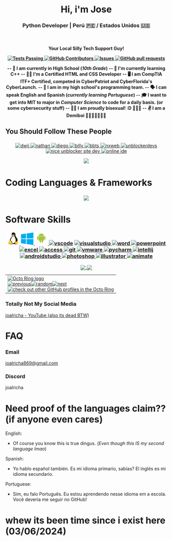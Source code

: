 <h1 align="center">Hi, i'm Jose</h1>
<h3 align="center">Python Developer | Perú 🇵🇪 / Estados Unidos 🇺🇸</h3>
<br>
<h4 align="center">Your Local Silly Tech Support Guy!
<br>
  <p align="center">
    <a href="https://github.com/joalricha869/PyPrompt/actions">
      <img alt="Tests Passing" src="https://github.com/anuraghazra/github-readme-stats/workflows/Test/badge.svg" />
    </a>
    <a href="https://github.com/joalricha869/PyPrompt/graphs/contributors">
      <img alt="GitHub Contributors" src="https://img.shields.io/github/contributors/joalricha869/PyPrompt" />
    </a>
    <a href="https://github.com/joalricha869/PyPrompt/issues">
      <img alt="Issues" src="https://img.shields.io/github/issues/joalricha869/PyPrompt?color=0088ff" />
    </a>
    <a href="https://github.com/joalricha869/PyPrompt/pulls">
      <img alt="GitHub pull requests" src="https://img.shields.io/github/issues-pr/joalricha869/PyPrompt?color=0088ff" />
    </a>

  </p>


-- 🏫 I am currently in High School (_10th Grade_)
-- 🌱 I'm currently learning **C++**
-- 👩‍💻 I'm a **Certified HTML and CSS Developer**
-- 🖥 I am CompTIA ITF+ Certified, competed in CyberPatriot and CyberFlorida's CyberLaunch.
-- 🫡 I am in my high school's programming team.
-- 🗣 I can speak English and Spanish (_currently learning **Portuguese**_)
-- 🎓 I want to get into **MIT** to major in _**Computer Science**_ to code for a daily basis. (or some cybersecurity stuff)
-- 🏳️‍🌈 I am proudly bisexual! :D 🩷💜💙
-- ✌️ I am a Demiboi 🩶🩶🩵🤍🩵🩶🩶

## You Should Follow These People

<h3 align="left"> </h3>
<p align="center">
  <a href="https://github.com/idkDwij" target="_blank" rel="nonreferrer">
  <img src="https://avatars.githubusercontent.com/u/94942567?v=4" alt="dwij" width="60" height="60"/> </a>
  <a href="https://github.com/BigBoyTaco" target="_blank" rel="nonreferrer">
  <img src="https://avatars.githubusercontent.com/u/90655713?v=4" alt="nathan" width="60" height="60"/> </a>
  <a href="https://github.com/theclosedbitter" target="_blank" rel="nonreferrer">
  <img src="https://avatars.githubusercontent.com/u/117611091?v=4" alt="diego" width="60" height="60"/> </a>
  <a href="https://github.com/SmallMenace" target="_blank" rel="nonreferrer">
  <img src="https://avatars.githubusercontent.com/u/120416956?v=4" alt="billy" width="60" height="60"/> </a>
  <a href="https://github.com/BigBoyTacoStudios" target="_blank" rel="nonreferrer">
  <img src="https://avatars.githubusercontent.com/u/97241739?s=96&v=4" alt="bbts" width="60" height="60"/> </a>
  <a href="https://github.com/NXWeb-Corperation" target="_blank" rel="nonreferrer">
  <img src="https://avatars.githubusercontent.com/u/103967995?s=200&v=4" alt="nxweb" width="60" height="60"/> </a>
  <a href="https://github.com/titaniumnetwork-dev" target="_blank" rel="nonreferrer">
  <img src="https://avatars.githubusercontent.com/u/109880871?s=200&v=4" alt="unblockerdevs" width="60" height="60"/> </a>
  <a href="https://github.com/lioxryt" target="_blank" rel="nonreferrer">
  <img src="https://avatars.githubusercontent.com/u/91391994?v=4" alt="nice unblocker site dev" width="60" height="60"/> </a>
  <a href="https://github.com/codedamn" target="_blank" rel="nonreferrer">
  <img src="https://avatars.githubusercontent.com/u/37881195?s=200&v=4" alt="online ide" width="60" height="60"/> </a>

</p>

<p align="center">
  <a href="https://discord.com/users/849827353335955478" target="_blank" rel="nonreferrer"><img src="https://lanyard.cnrad.dev/api/849827353335955478"></a>
</p>

# Coding Languages & Frameworks
<h3 align="left"> </h3>
<p align="center">
  <a href="https://skillicons.dev">
    <img src="https://skillicons.dev/icons?i=c,cpp,html,js,css,nodejs,py, " />
  </a>
</p>

# Software Skills
<h3 align="center">
<a href="https://www.linux.org/" target="_blank" rel="noreferrer">
<img src="https://raw.githubusercontent.com/devicons/devicon/master/icons/linux/linux-original.svg" alt="linux" width="40" height="40"/> </a>
<a href="https://www.windows.com" target="_blank" rel="noreferrer">
<img src="https://raw.githubusercontent.com/devicons/devicon/1119b9f84c0290e0f0b38982099a2bd027a48bf1/icons/windows8/windows8-original.svg" alt="windows" width="40" height="40"/> </a>
<a href="https://developer.android.com" target="_blank" rel="noreferrer"> <img src="https://raw.githubusercontent.com/devicons/devicon/master/icons/android/android-original-wordmark.svg" alt="android" width="40" height="40"/> </a>

<a href="https://code.visualstudio.com" target="_blank" rel="noreferrer">
<img src="https://upload.wikimedia.org/wikipedia/commons/thumb/2/2d/Visual_Studio_Code_1.18_icon.svg/1200px-Visual_Studio_Code_1.18_icon.svg.png" alt="vscode" width="40" height="40"/></a>

<a href="https://visualstudio.microsoft.com" target="_blank" rel="noreferrer">
<img src="https://upload.wikimedia.org/wikipedia/commons/thumb/5/59/Visual_Studio_Icon_2019.svg/1030px-Visual_Studio_Icon_2019.svg.png" alt="visualstudio" width="40" height="40"/> </a>
<a href="https://www.microsoft.com/en-us/microsoft-365/word" target="_blank" rel="noreferrer">
<img src="https://upload.wikimedia.org/wikipedia/commons/thumb/f/fd/Microsoft_Office_Word_%282019%E2%80%93present%29.svg/1101px-Microsoft_Office_Word_%282019%E2%80%93present%29.svg.png" alt="word" width="40" height="40"/> </a>
<a href=https://www.microsoft.com/en-us/microsoft-365/powerpoint"" target="_blank" rel="noreferrer">
<img src="https://upload.wikimedia.org/wikipedia/commons/thumb/0/0d/Microsoft_Office_PowerPoint_%282019%E2%80%93present%29.svg/1200px-Microsoft_Office_PowerPoint_%282019%E2%80%93present%29.svg.png" alt="powerpoint" width="40" height="40"/> </a>
<a href="https://www.microsoft.com/en-us/microsoft-365/excel" target="_blank" rel="noreferrer">
<img src="https://upload.wikimedia.org/wikipedia/commons/thumb/3/34/Microsoft_Office_Excel_%282019%E2%80%93present%29.svg/1200px-Microsoft_Office_Excel_%282019%E2%80%93present%29.svg.png" alt="excel" width="40" height="40"/> </a>
<a href="https://www.microsoft.com/en-us/microsoft-365/access" target="_blank" rel="noreferrer">
<img src="https://upload.wikimedia.org/wikipedia/commons/thumb/f/f1/Microsoft_Office_Access_%282019-present%29.svg/800px-Microsoft_Office_Access_%282019-present%29.svg.png" alt="access" width="40" height="40"/> </a>
<a href="https://git-scm.com/" target="_blank" rel="noreferrer">
<img src="https://git-scm.com/images/logos/downloads/Git-Icon-1788C.png" alt="git" width="40" height="40"/> </a>
<a href="https://www.vmware.com/products/workstation-pro.html" target="_blank" rel="noreferrer">
<img src="https://upload.wikimedia.org/wikipedia/commons/thumb/5/5a/Vmware_workstation_16_icon.svg/1200px-Vmware_workstation_16_icon.svg.png" alt="vmware" width="40" height="40"/> </a>
<a href="https://www.jetbrains.com/pycharm/" target="_blank" rel="noreferrer">
<img src="https://upload.wikimedia.org/wikipedia/commons/thumb/1/1d/PyCharm_Icon.svg/1200px-PyCharm_Icon.svg.png" alt="pycharm" width="40" height="40"/> </a>
<a href="https://www.jetbrains.com/idea/" target="_blank" rel="noreferrer">
<img src="https://upload.wikimedia.org/wikipedia/commons/thumb/9/9c/IntelliJ_IDEA_Icon.svg/1200px-IntelliJ_IDEA_Icon.svg.png" alt="intellij" width="40" height="40"/> </a>
<a href="https://developer.android.com/studio" target="_blank" rel="noreferrer">
<img src="https://upload.wikimedia.org/wikipedia/commons/thumb/9/95/Android_Studio_Icon_3.6.svg/1900px-Android_Studio_Icon_3.6.svg.png" alt="androidstudio" width="40" height="40"/> </a>
<a href="https://www.adobe.com/products/photoshop.html" target="_blank" rel="noreferrer">
<img src="https://upload.wikimedia.org/wikipedia/commons/thumb/2/20/Photoshop_CC_icon.png/640px-Photoshop_CC_icon.png" alt="photoshop" width="40" height="40"/> </a>
<a href="https://www.adobe.com/products/illustrator.html" target="_blank" rel="noreferrer">
<img src="https://upload.wikimedia.org/wikipedia/commons/thumb/f/fb/Adobe_Illustrator_CC_icon.svg/800px-Adobe_Illustrator_CC_icon.svg.png" alt="illustrator" width="40" height="40"/> </a>
<a href="https://www.adobe.com/products/animate.html" target="_blank" rel="noreferrer">
<img src="https://upload.wikimedia.org/wikipedia/commons/thumb/0/0f/Adobe_Animate_CC_icon_%282020%29.svg/1200px-Adobe_Animate_CC_icon_%282020%29.svg.png" alt="animate" width="40" height="40"/> </a>
</h3>


<p align="center">
  <a href="https://github.com/joalricha869/github-readme-stats">
    <img align="center" src="https://bellomia-readme-stats.vercel.app/api?username=joalricha869&show_icons=true&theme=merko" />
  </a>
  <a href="https://github.com/joalricha869/github-readme-stats">
    <img align="center" src="https://bellomia-readme-stats.vercel.app/api/top-langs/?username=joalricha869&layout=compact&show_icons=true&theme=merko" />
  </a>
  <br>
</p>  
  
<p align="center">
  <table align="center"><tbody><tr><td><a href="https://octo-ring.com/"><img src="https://octo-ring.com/static/img/widget/top.png" width="99%" alt="Octo Ring logo" align="top"></a><br><a href="https://octo-ring.com/p/joalricha869/prev"><img src="https://octo-ring.com/static/img/widget/prev.png" width="33%" alt="previous" align="top" title="previous profile"></a><a href="https://octo-ring.com/p/joalricha869/random"><img src="https://octo-ring.com/static/img/widget/random.png" width="33%" alt="random" align="top" title="random profile"></a><a href="https://octo-ring.com/p/joalricha869/next"><img src="https://octo-ring.com/static/img/widget/next.png" width="33%" alt="next" align="top" title="next profile"></a><br>
<a href="https://octo-ring.com/"><img src="https://octo-ring.com/static/img/widget/bottom.png" width="99%" alt="check out other GitHub profiles in the Octo Ring" align="top"></a></td></tr></tbody></table>
</p>


### Totally Not My Social Media

[joalricha - YouTube (also its dead BTW)](https://www.youtube.com/channel/UCCAJQLCgq0HAeCYGrwVG1qQ)

# FAQ

### Email
joalricha869@gmail.com

### Discord
joalricha


# Need proof of the languages claim?? (if anyone even cares)

English:
- Of course you know this is true dingus. (_Even though this IS my second language lmao_)

Spanish:
- Yo hablo español también. Es mi idioma primario, sabías? El inglés es mi idioma secundario.

Portuguese:
- Sim, eu falo Português. Eu estou aprendendo nesse idioma em a escola. Você deveria me seguir no GitHub!


# whew its been time since i exist here (03/06/2024)